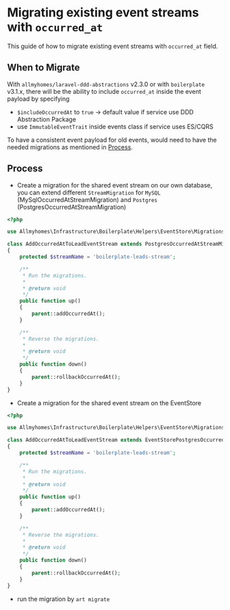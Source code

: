 # Migrating existing event streams with `occurred_at`

This guide of how to migrate existing event streams with `occurred_at` field.

## When to Migrate

With `allmyhomes/laravel-ddd-abstractions` v2.3.0 or with `boilerplate` v3.1.x, there will be the ability to include `occurred_at`
inside the event payload by specifying

- `$includeOccurredAt` to `true` -> default value if service use DDD Abstraction Package
- use `ImmutableEventTrait` inside events class if service uses ES/CQRS

To have a consistent event payload for old events, would need to have the needed migrations as mentioned in [Process](#process).

## Process

- Create a migration for the shared event stream on our own database, you can extend different `StreamMigration` for `MySQL` (MySqlOccurredAtStreamMigration) and `Postgres` (PostgresOccurredAtStreamMigration)

```php
<?php

use Allmyhomes\Infrastructure\Boilerplate\Helpers\EventStore\Migrations\PostgresOccurredAtStreamMigration;

class AddOccurredAtToLeadEventStream extends PostgresOccurredAtStreamMigration
{
    protected $streamName = 'boilerplate-leads-stream';

    /**
     * Run the migrations.
     *
     * @return void
     */
    public function up()
    {
        parent::addOccurredAt();
    }

    /**
     * Reverse the migrations.
     *
     * @return void
     */
    public function down()
    {
        parent::rollbackOccurredAt();
    }
}
```

- Create a migration for the shared event stream on the EventStore

```php
<?php

use Allmyhomes\Infrastructure\Boilerplate\Helpers\EventStore\Migrations\EventStorePostgresOccurredAtStreamMigration;

class AddOccurredAtToLeadEventStream extends EventStorePostgresOccurredAtStreamMigration
{
    protected $streamName = 'boilerplate-leads-stream';

    /**
     * Run the migrations.
     *
     * @return void
     */
    public function up()
    {
        parent::addOccurredAt();
    }

    /**
     * Reverse the migrations.
     *
     * @return void
     */
    public function down()
    {
        parent::rollbackOccurredAt();
    }
}
```

- run the migration by `art migrate`
